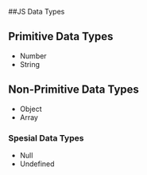 ##JS Data Types

## Primitive Data Types
- Number
- String
## Non-Primitive Data Types
- Object
- Array
### Spesial Data Types
- Null
- Undefined
